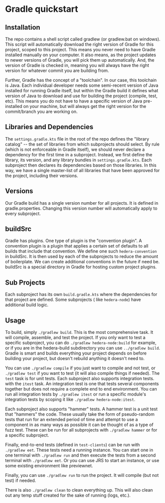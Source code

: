 # Gradle quickstart

## Installation

The repo contains a shell script called gradlew (or gradlew.bat on windows). This script will automatically download the
right version of Gradle for this project, scoped to this project. This means you never need to have Gradle installed
manually on your computer. It also means, as the project updates to newer versions of Gradle, you will pick them up
automatically. And, the version of Gradle is checked in, meaning you will always have the right version for whatever
commit you are building from.

Further, Gradle has the concept of a "toolchain". In our case, this toolchain is Java. Each individual developer needs
some semi-recent version of Java installed for running Gradle itself, but within the Gradle build it defines what
version of Java to download and use for building the project (compile, test, etc). This means you do not have to have a
specific version of Java pre-installed on your machine, but will always get the right version for the commit/branch you
are working on.

## Libraries and Dependencies

The `settings.gradle.kts` file in the root of the repo defines the "library catalog" -- the set of libraries from which
subprojects should select. By rule (which is not enforceable in Gradle itself), we should never declare a dependency for
the first time in a subproject. Instead, we first define the library, its version, and any library bundles in
`settings.gradle.kts`. Each subproject then declares its dependencies based on those libraries. In this way, we have a
single master-list of all libraries that have been approved for the project, including their versions.

## Versions

Our Gradle build has a single version number for all projects. It is defined in gradle.properties. Changing this version
number will automatically apply to every subproject.

## buildSrc

Gradle has plugins. One type of plugin is the "convention plugin". A convention plugin is a plugin that applies a
certain set of defaults to all builds that include that convention. We define one such `hedera-convention` in buildSrc.
It is then used by each of the subprojects to reduce the amount of boilerplate. We can create additional conventions in
the future if need be. buildSrc is a special directory in Gradle for hosting custom project plugins.

## Sub Projects

Each subproject has its own `build.gradle.kts` where the dependencies for that project are defined. Some subprojects (
like `hedera-node`) have additional build logic.

## Usage

To build, simply `./gradlew build`. This is the most comprehensive task. It will compile, assemble, and test the
project. If you only want to test a specific subproject, you can do `./gradlew hedera-node:build` for example, or if you
are in the hedera-build subdirectory you can use `../gradlew build`. Gradle is smart and builds everything your project
depends on before building your project, but doesn't rebuild anything it doesn't need to.

You can use `./gradlew compile` if you just want to compile and not test, or `./gradlew test` if you want to test (it
will also compile things if needed). The `test` task is for unit tests. Each subproject also supports integration tests.
with the `itest` task. An integration test is one that tests several components together but does not require a complete
end to end environment. You can run all integration tests by `./gradlew itest` or run a specific module's
integration tests by scoping it like `./gradlew hedera-node:itest`.

Each subproject also supports "hammer" tests. A hammer test is a unit test that "hammers" the code. These usually
take the form of pseudo-random tests that run for an extended period of time and attempt to use a component in as many
ways as possible it can be thought of as a type of fuzz test. These can be run for all subprojects with `./gradlew hammer`
or for a specific subproject.

Finally, end-to-end tests (defined in `test-clients`) can be run with `./gradlew eet`. These tests need a running
instance. You can start one in one terminal with `./gradlew run` and then execute the tests from a second terminal with
`./gradlew eet`. Or you can use JRS to start an instance, or use some existing environment like previewnet.

Finally, you can use `./gradlew run` to run the project. It will compile (but not test) if needed.

There is also `./gradlew clean` to clean everything up. This will also clean out any temp stuff created for the sake of
running (logs, etc.).
